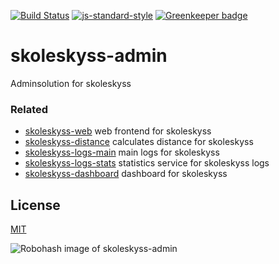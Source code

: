 [![Build Status](https://travis-ci.org/telemark/skoleskyss-admin.svg?branch=master)](https://travis-ci.org/telemark/skoleskyss-admin)
[![js-standard-style](https://img.shields.io/badge/code%20style-standard-brightgreen.svg?style=flat)](https://github.com/feross/standard)
[![Greenkeeper badge](https://badges.greenkeeper.io/telemark/skoleskyss-admin.svg)](https://greenkeeper.io/)

# skoleskyss-admin

Adminsolution for skoleskyss

### Related

- [skoleskyss-web](https://github.com/telemark/skoleskyss-web) web frontend for skoleskyss
- [skoleskyss-distance](https://github.com/telemark/minelev-buddy) calculates distance for skoleskyss
- [skoleskyss-logs-main](https://github.com/telemark/skoleskyss-logs-main) main logs for skoleskyss
- [skoleskyss-logs-stats](https://github.com/telemark/skoleskyss-logs-stats) statistics service for skoleskyss logs
- [skoleskyss-dashboard](https://github.com/telemark/skoleskyss-dashboard) dashboard for skoleskyss

## License

[MIT](LICENSE)

![Robohash image of skoleskyss-admin](https://robots.kebabstudios.party/skoleskyss-admin.png "Robohash image of skoleskyss-admin")